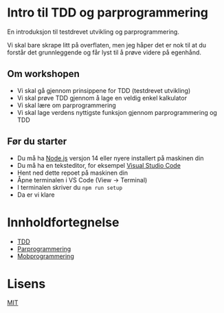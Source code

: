 # Intro til TDD og parprogrammering

En introduksjon til testdrevet utvikling og parprogrammering.

Vi skal bare skrape litt på overflaten, men jeg håper det er nok til at du forstår det grunnleggende og får lyst til å prøve videre på egenhånd.

## Om workshopen

- Vi skal gå gjennom prinsippene for TDD (testdrevet utvikling)
- Vi skal prøve TDD gjennom å lage en veldig enkel kalkulator
- Vi skal lære om parprogrammering
- Vi skal lage verdens nyttigste funksjon gjennom parprogrammering og TDD

## Før du starter

- Du må ha [Node.js](https://nodejs.org/en/) versjon 14 eller nyere installert på maskinen din
- Du må ha en teksteditor, for eksempel [Visual Studio Code](https://code.visualstudio.com/)
- Hent ned dette repoet på maskinen din
- Åpne terminalen i VS Code (View -> Terminal)
- I terminalen skriver du `npm run setup`
- Da er vi klare

# Innholdfortegnelse

- [TDD](docs/tdd.md)
- [Parprogrammering](docs/parprogrammering.md)
- [Mobprogrammering](docs/mobprogrammering.md)

# Lisens

[MIT](LICENSE)
